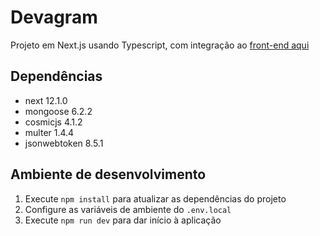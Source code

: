 # Devagram
Projeto em Next.js usando Typescript, com integração ao <a href="https://github.com/gabtonete/frontend-devagram-nextjs">front-end aqui</a>

## Dependências
- next 12.1.0
- mongoose 6.2.2
- cosmicjs 4.1.2
- multer 1.4.4
- jsonwebtoken 8.5.1

## Ambiente de desenvolvimento

1. Execute `npm install` para atualizar as dependências do projeto
2. Configure as variáveis de ambiente do `.env.local`
3. Execute `npm run dev` para dar início à aplicação
